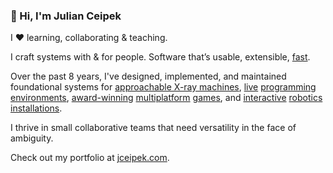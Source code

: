 ### 👋 Hi, I'm Julian Ceipek

I ♥ learning, collaborating & teaching.

I craft systems with & for people. Software that’s usable, extensible, [fast](https://jceipek.com/projects/making-faster-systems.html).

Over the past 8 years, I've designed, implemented, and maintained foundational systems for [approachable X-ray machines](https://jceipek.com/projects/x-ray-vision.html), [live](https://jceipek.com/projects/lynxtool.html) [programming](https://jceipek.com/projects/installation-visualizer.html) [environments](https://jceipek.com/projects/dark.html), [award-winning](https://jceipek.com/projects/tup.html) [multiplatform](https://jceipek.com/projects/vvr.html) [games](https://jceipek.com/projects/tendar.html), and [interactive](https://jceipek.com/projects/mesolite.html) [robotics](https://jceipek.com/projects/iridescence.html) [installations](https://jceipek.com/projects/returning-the-gaze.html).

I thrive in small collaborative teams that need versatility in the face of ambiguity.

Check out my portfolio at [jceipek.com](https://jceipek.com).

<!--
**jceipek/jceipek** is a ✨ _special_ ✨ repository because its `README.md` (this file) appears on your GitHub profile.

Here are some ideas to get you started:

- 🔭 I’m currently working on ...
- 🌱 I’m currently learning ...
- 👯 I’m looking to collaborate on ...
- 🤔 I’m looking for help with ...
- 💬 Ask me about ...
- 📫 How to reach me: ...
- 😄 Pronouns: ...
- ⚡ Fun fact: ...
-->
